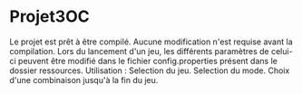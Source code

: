 # Projet3OC
Le projet est prêt à être compilé. Aucune modification n'est requise avant la compilation.
Lors du lancement d'un jeu, les différents paramètres de celui-ci peuvent être modifié dans le fichier config.properties présent dans le dossier ressources.
Utilisation :
Selection du jeu.
Selection du mode.
Choix d'une combinaison jusqu'à la fin du jeu.
